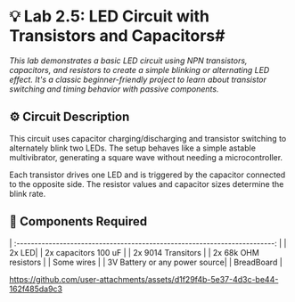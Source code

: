 

# 💡 Lab 2.5: LED Circuit with Transistors and Capacitors#
*This lab demonstrates a basic LED circuit using NPN transistors, capacitors, and resistors to create a simple blinking or alternating LED effect. It's a classic beginner-friendly project to learn about transistor switching and timing behavior with passive components.*
## ⚙️ Circuit Description
This circuit uses capacitor charging/discharging and transistor switching to alternately blink two LEDs. The setup behaves like a simple astable multivibrator, generating a square wave without needing a microcontroller.

Each transistor drives one LED and is triggered by the capacitor connected to the opposite side. The resistor values and capacitor sizes determine the blink rate.

## 🧰 Components Required


| :------------------------------------------------------------------------: |
| 2x LED|
| 2x capacitors 100 uF |
| 2x 9014 Transitors |
| 2x 68k OHM resistors |
| Some wires |
| 3V Battery or any power source| 
| BreadBoard |


https://github.com/user-attachments/assets/d1f29f4b-5e37-4d3c-be44-162f485da9c3

